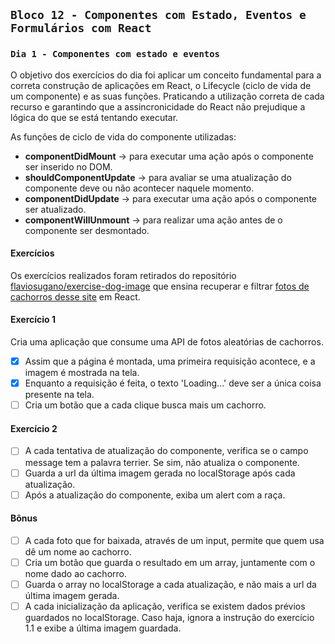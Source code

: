 ## `Bloco 12 - Componentes com Estado, Eventos e Formulários com React`

### `Dia 1 - Componentes com estado e eventos`

O objetivo dos exercícios do dia foi aplicar um conceito fundamental para a correta construção de aplicações em React, o Lifecycle (ciclo de vida de um componente) e as suas funções. Praticando a utilização correta de cada recurso e garantindo que a assincronicidade do React não prejudique a lógica do que se está tentando executar.

As funções de ciclo de vida do componente utilizadas:

- **componentDidMount** -> para executar uma ação após o componente ser inserido no DOM.
- **shouldComponentUpdate** -> para avaliar se uma atualização do componente deve ou não acontecer naquele momento.
- **componentDidUpdate** -> para executar uma ação após o componente ser atualizado.
- **componentWillUnmount** -> para realizar uma ação antes de o componente ser desmontado.

#### Exercícios

Os exercícios realizados foram retirados do repositório [flaviosugano/exercise-dog-image](https://github.com/flaviosugano/exercise-dog-image) que ensina recuperar e filtrar [fotos de cachorros desse site](https://dog.ceo/dog-api/) em React.

#### Exercício 1

Cria uma aplicação que consume uma API de fotos aleatórias de cachorros.

- [x] Assim que a página é montada, uma primeira requisição acontece, e a imagem é mostrada na tela.
- [x] Enquanto a requisição é feita, o texto 'Loading...' deve ser a única coisa presente na tela.
- [ ] Cria um botão que a cada clique busca mais um cachorro.

#### Exercício 2

- [ ] A cada tentativa de atualização do componente, verifica se o campo message tem a palavra terrier. Se sim, não atualiza o componente.
- [ ] Guarda a url da última imagem gerada no localStorage após cada atualização.
- [ ] Após a atualização do componente, exiba um alert com a raça.

#### Bônus

- [ ] A cada foto que for baixada, através de um input, permite que quem usa dê um nome ao cachorro.
- [ ] Cria um botão que guarda o resultado em um array, juntamente com o nome dado ao cachorro.
- [ ] Guarda o array no localStorage a cada atualização, e não mais a url da última imagem gerada.
- [ ] A cada inicialização da aplicação, verifica se existem dados prévios guardados no localStorage. Caso haja, ignora a instrução do exercício 1.1 e exibe a última imagem guardada.
